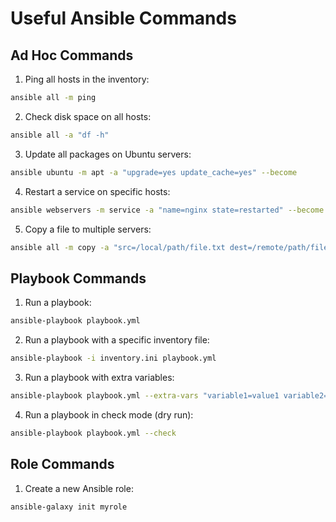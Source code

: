 # Useful Ansible Commands

## Ad Hoc Commands

1. Ping all hosts in the inventory:

```bash
ansible all -m ping
```

2. Check disk space on all hosts:

```bash
ansible all -a "df -h"
```

3. Update all packages on Ubuntu servers:

```bash
ansible ubuntu -m apt -a "upgrade=yes update_cache=yes" --become
```

4. Restart a service on specific hosts:

```bash
ansible webservers -m service -a "name=nginx state=restarted" --become
```

5. Copy a file to multiple servers:

```bash
ansible all -m copy -a "src=/local/path/file.txt dest=/remote/path/file.txt"
```

## Playbook Commands

1. Run a playbook:

```bash
ansible-playbook playbook.yml
```

2. Run a playbook with a specific inventory file:

```bash
ansible-playbook -i inventory.ini playbook.yml
```

3. Run a playbook with extra variables:

```bash
ansible-playbook playbook.yml --extra-vars "variable1=value1 variable2=value2"
```

4. Run a playbook in check mode (dry run):

```bash
ansible-playbook playbook.yml --check
```

## Role Commands

1. Create a new Ansible role:

```bash
ansible-galaxy init myrole
```